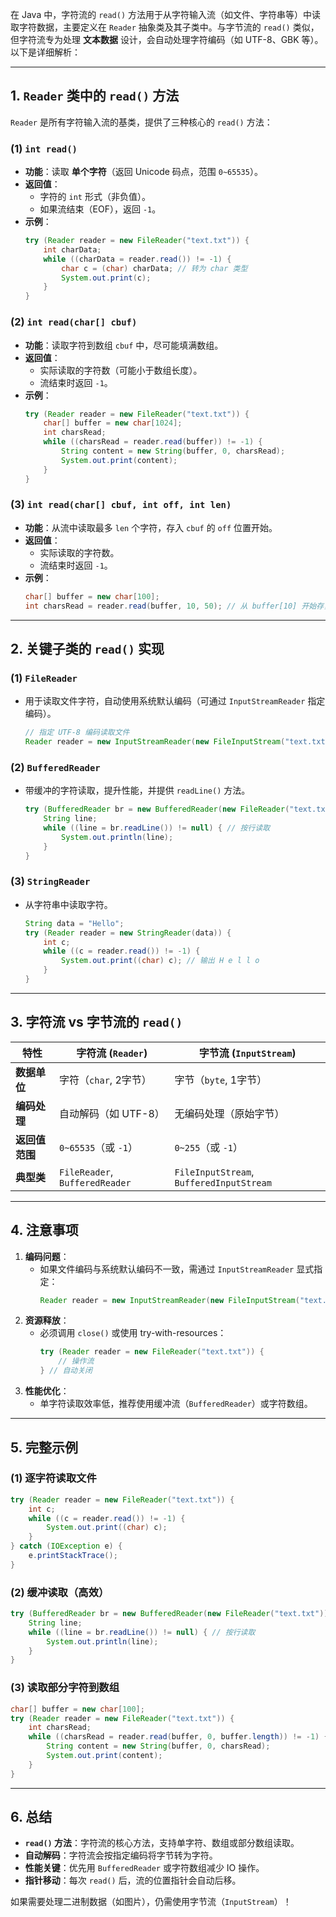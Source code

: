 在 Java 中，字符流的 `read()` 方法用于从字符输入流（如文件、字符串等）中读取字符数据，主要定义在 `Reader` 抽象类及其子类中。与字节流的 `read()` 类似，但字符流专为处理 **文本数据** 设计，会自动处理字符编码（如 UTF-8、GBK 等）。以下是详细解析：

---

## **1. `Reader` 类中的 `read()` 方法**
`Reader` 是所有字符输入流的基类，提供了三种核心的 `read()` 方法：

### **(1) `int read()`**
- **功能**：读取 **单个字符**（返回 Unicode 码点，范围 `0~65535`）。
- **返回值**：
  - 字符的 `int` 形式（非负值）。
  - 如果流结束（EOF），返回 `-1`。
- **示例**：
  ```java
  try (Reader reader = new FileReader("text.txt")) {
      int charData;
      while ((charData = reader.read()) != -1) {
          char c = (char) charData; // 转为 char 类型
          System.out.print(c);
      }
  }
  ```

### **(2) `int read(char[] cbuf)`**
- **功能**：读取字符到数组 `cbuf` 中，尽可能填满数组。
- **返回值**：
  - 实际读取的字符数（可能小于数组长度）。
  - 流结束时返回 `-1`。
- **示例**：
  ```java
  try (Reader reader = new FileReader("text.txt")) {
      char[] buffer = new char[1024];
      int charsRead;
      while ((charsRead = reader.read(buffer)) != -1) {
          String content = new String(buffer, 0, charsRead);
          System.out.print(content);
      }
  }
  ```

### **(3) `int read(char[] cbuf, int off, int len)`**
- **功能**：从流中读取最多 `len` 个字符，存入 `cbuf` 的 `off` 位置开始。
- **返回值**：
  - 实际读取的字符数。
  - 流结束时返回 `-1`。
- **示例**：
  ```java
  char[] buffer = new char[100];
  int charsRead = reader.read(buffer, 10, 50); // 从 buffer[10] 开始存，最多读 50 字符
  ```

---

## **2. 关键子类的 `read()` 实现**
### **(1) `FileReader`**
- 用于读取文件字符，自动使用系统默认编码（可通过 `InputStreamReader` 指定编码）。
  ```java
  // 指定 UTF-8 编码读取文件
  Reader reader = new InputStreamReader(new FileInputStream("text.txt"), StandardCharsets.UTF_8);
  ```

### **(2) `BufferedReader`**
- 带缓冲的字符读取，提升性能，并提供 `readLine()` 方法。
  ```java
  try (BufferedReader br = new BufferedReader(new FileReader("text.txt"))) {
      String line;
      while ((line = br.readLine()) != null) { // 按行读取
          System.out.println(line);
      }
  }
  ```

### **(3) `StringReader`**
- 从字符串中读取字符。
  ```java
  String data = "Hello";
  try (Reader reader = new StringReader(data)) {
      int c;
      while ((c = reader.read()) != -1) {
          System.out.print((char) c); // 输出 H e l l o
      }
  }
  ```

---

## **3. 字符流 vs 字节流的 `read()`**
| 特性                | 字符流 (`Reader`)         | 字节流 (`InputStream`)      |
|---------------------|--------------------------|---------------------------|
| **数据单位**         | 字符（`char`, 2字节）     | 字节（`byte`, 1字节）       |
| **编码处理**         | 自动解码（如 UTF-8）      | 无编码处理（原始字节）       |
| **返回值范围**       | `0~65535`（或 `-1`）     | `0~255`（或 `-1`）         |
| **典型类**          | `FileReader`, `BufferedReader` | `FileInputStream`, `BufferedInputStream` |

---

## **4. 注意事项**
1. **编码问题**：
   - 如果文件编码与系统默认编码不一致，需通过 `InputStreamReader` 显式指定：
     ```java
     Reader reader = new InputStreamReader(new FileInputStream("text.txt"), "GBK");
     ```
2. **资源释放**：
   - 必须调用 `close()` 或使用 try-with-resources：
     ```java
     try (Reader reader = new FileReader("text.txt")) {
         // 操作流
     } // 自动关闭
     ```
3. **性能优化**：
   - 单字符读取效率低，推荐使用缓冲流（`BufferedReader`）或字符数组。

---

## **5. 完整示例**
### **(1) 逐字符读取文件**
```java
try (Reader reader = new FileReader("text.txt")) {
    int c;
    while ((c = reader.read()) != -1) {
        System.out.print((char) c);
    }
} catch (IOException e) {
    e.printStackTrace();
}
```

### **(2) 缓冲读取（高效）**
```java
try (BufferedReader br = new BufferedReader(new FileReader("text.txt"))) {
    String line;
    while ((line = br.readLine()) != null) { // 按行读取
        System.out.println(line);
    }
}
```

### **(3) 读取部分字符到数组**
```java
char[] buffer = new char[100];
try (Reader reader = new FileReader("text.txt")) {
    int charsRead;
    while ((charsRead = reader.read(buffer, 0, buffer.length)) != -1) {
        String content = new String(buffer, 0, charsRead);
        System.out.print(content);
    }
}
```

---

## **6. 总结**
- **`read()` 方法**：字符流的核心方法，支持单字符、数组或部分数组读取。
- **自动解码**：字符流会按指定编码将字节转为字符。
- **性能关键**：优先用 `BufferedReader` 或字符数组减少 IO 操作。
- **指针移动**：每次 `read()` 后，流的位置指针会自动后移。

如果需要处理二进制数据（如图片），仍需使用字节流（`InputStream`）！